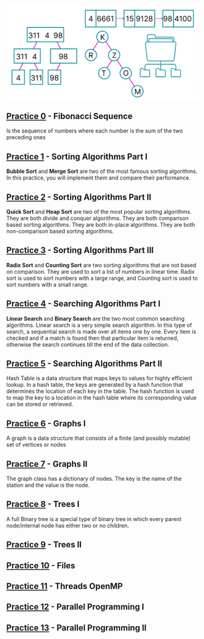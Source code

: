 <p align="center">
    <img src="./DataStructues.png">
</p>


## [Practice 0](./Practice%200/) - Fibonacci Sequence

Is the sequence of numbers where each number is the sum of the two preceding ones

## [Practice 1](./Practice%201/) - Sorting Algorithms Part I

**Bubble Sort** and **Merge Sort** are two of the most famous sorting algorithms. In this practice, you will implement them and compare their performance.

## [Practice 2](./Practice%202/) - Sorting Algorithms Part II

**Quick Sort** and **Heap Sort** are two of the most popular sorting algorithms. They are both divide and conquer algorithms. They are both comparison based sorting algorithms. They are both in-place algorithms. They are both non-comparison based sorting algorithms.

## [Practice 3](./Practice%203/) - Sorting Algorithms Part III

**Radix Sort** and **Counting Sort** are two sorting algorithms that are not based on comparison. They are used to sort a list of numbers in linear time. Radix sort is used to sort numbers with a large range, and Counting sort is used to sort numbers with a small range.

## [Practice 4](./Practice%204/) - Searching Algorithms Part I

**Linear Search** and **Binary Search** are the two most common searching algorithms. Linear search is a very simple search algorithm. In this type of search, a sequential search is made over all items one by one. Every item is checked and if a match is found then that particular item is returned, otherwise the search continues till the end of the data collection.

## [Practice 5](./Practice%205/) - Searching Algorithms Part II

Hash Table is a data structure that maps keys to values for highly efficient lookup. In a hash table, the keys are generated by a hash function that determines the location of each key in the table. The hash function is used to map the key to a location in the hash table where its corresponding value can be stored or retrieved.

## [Practice 6](./Practice%206/) - Graphs I

A graph is a data structure that consists of a finite (and possibly mutable) set of vertices or nodes

## [Practice 7](./Practice%207/) - Graphs II

The graph class has a dictionary of nodes. The key is the name of the station and the value is the node.

## [Practice 8](./Practice%208/) - Trees I

A full Binary tree is a special type of binary tree in which every parent node/internal node has either two or no children.

## [Practice 9](./Practice%209/) - Trees II



## [Practice 10](./Practice%2010/) - Files



## [Practice 11](./Practice%2011/) - Threads OpenMP



## [Practice 12](./Practice%2012/) - Parallel Programming I



## [Practice 13](./Practice%2013/) - Parallel Programming II


